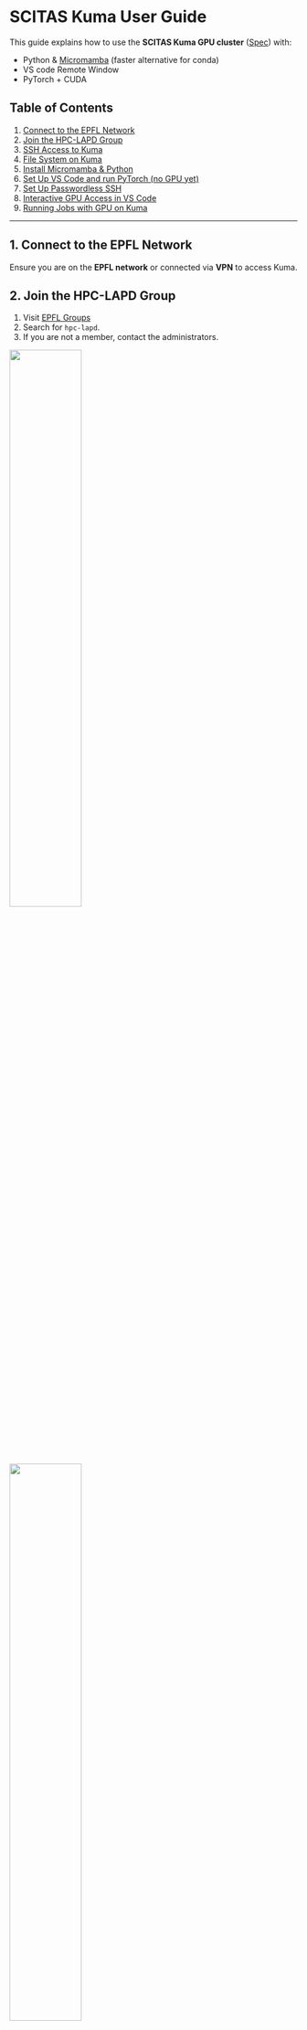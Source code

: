 # SCITAS Kuma User Guide

This guide explains how to use the **SCITAS Kuma GPU cluster** ([Spec](https://scitas-doc.epfl.ch/supercomputers/kuma/)) with:  
- Python & [Micromamba](https://mamba.readthedocs.io/en/latest/index.html) (faster alternative for conda)  
- VS code Remote Window
- PyTorch + CUDA  


## Table of Contents
1. [Connect to the EPFL Network](#1-connect-to-the-epfl-network)
2. [Join the HPC-LAPD Group](#2-join-the-hpc-lapd-group)
3. [SSH Access to Kuma](#3-ssh-access-to-kuma)
4. [File System on Kuma](#4-file-system-on-kuma)
5. [Install Micromamba & Python](#5-install-micromamba--python)
6. [Set Up VS Code and run PyTorch (no GPU yet)](#6-set-up-vs-code-and-run-pytorch-no-gpu-yet)
7. [Set Up Passwordless SSH](#7-set-up-passwordless-ssh)
8. [Interactive GPU Access in VS Code](#8-interactive-gpu-access-in-vs-code)
9. [Running Jobs with GPU on Kuma](#9-running-jobs-with-gpu-on-kuma)

---

## 1. Connect to the EPFL Network
Ensure you are on the **EPFL network** or connected via **VPN** to access Kuma.

## 2. Join the HPC-LAPD Group
1. Visit [EPFL Groups](https://groups.epfl.ch)
2. Search for `hpc-lapd`.
3. If you are not a member, contact the administrators.  
<img src="https://i.imgur.com/ql1qCc4.png" width=50%>  
<img src="https://i.imgur.com/OdVTrx0.png" width=50%>


## 3. SSH Access to Kuma
1. Open **PowerShell** (Windows) or **Terminal** (Linux/macOS).
2. Run: `ssh <username>@kuma.hpc.epfl.ch`
   - Example for Leo Jih-Liang Hsieh: `ssh jlhsieh@kuma.hpc.epfl.ch`
3. Enter your password (characters will not be displayed as you type).
4. You are now in the Kuma frontend (`kuma1` or `kuma2`), but GPU access is not yet available.  
<img src="https://i.imgur.com/59m2486.png" width=70%>

## 4. File System on Kuma
Kuma has different [storage locations](https://scitas-doc.epfl.ch/storage/file-system/):

### **Home Directory (`/home/<username>`)**
- Limited to **100 GB per user**.
- Data is deleted **after 2 years of inactivity** or **6 months after leaving EPFL**.
- Useful commands:
  ```sh
  pwd                  # Show current directory
  cd /home/<username>  # Change to home directory (or `cd ~`)
  ls                   # List file/folder with details (or `ls -l`, `ll`, `ls -la`, `ll -a`)
  du -sh <file/folder> # Check disk usage
  ```

### **Scratch Directory (`/scratch/<username>`)**
- Shared **435 TB** of high-speed storage.
- Suitable for computation-heavy tasks.
- **Files older than 30 days are automatically deleted**.

## 5. Install Micromamba & Python
[Micromamba](https://mamba.readthedocs.io/en/latest/index.html) is a fast alternative to Conda. Follow these steps to install it in your `scratch` directory:

1. Install Micromamba:
   ```sh
   "${SHELL}" <(curl -L micro.mamba.pm/install.sh)
   ```
   - Binary folder: `/scratch/<username>/.local/bin`
   - Shell initialization: `y`
   - Configure conda-forge: `y`
   - Installation prefix: `/scratch/<username>/micromamba`

2. Activate Micromamba:
   ```sh
   source ~/.bashrc
   micromamba activate
   ```
   - You should see `(base)` in your terminal.  
    <img src="https://i.imgur.com/NhKr2x9.png" width=80%>  


3. Create a Python environment:
   ```sh
   micromamba create -n my_env python=3.13
   micromamba activate my_env
   which python  # Note this path for VS Code (Example: `/scratch/jlhsieh/micromamba/envs/my_env/bin/python`)
   ```

4. Install packages:  
   - [SCITAS Lmod tool](https://scitas-doc.epfl.ch/user-guide/using-clusters/software-stack/#modules-and-lmod)  Tool for managing scientific software.  
   - [uv](https://astral.sh/blog/uv)  Extremely fast. Leo prefer `uv pip install` over `pip install`, `conda install`, `micromaba install`.  
   - [PyTorch](https://pytorch.org/get-started/locally/)  Use the PyTorch that match the CDUA on Kuma.  
   ```sh
   pip install uv  # an extremely fast Python package installer
   module load gcc/13.2.0 cuda/12.4.1  # SCITAS Lmod tool
   module list  # Check what tool have been load
   nvcc --version  # Check if there is CUDA
   uv pip install torch torchvision torchaudio  # Check PyTorch website to match CDUA version if needed
   uv pip install ipykernel  # For Jupyter
   ```  
    <img src="https://i.imgur.com/b3M5UyW.png" width=60%>  


## 6. Set Up VS Code and run PyTorch (no GPU yet)
1. Open **VS Code** on your local computer.
2. Click the blue **Open a Remote Window** button (bottom left corner).
3. Click **Connect to Host** > **Add New SSH Host**.
4. Enter: `ssh <username>@kuma.hpc.epfl.ch`.
5. Choose the current user SSH configuration file.  
(Example: `/home/leohsieh/.ssh/config` or `C:\Users\leohsieh\.ssh\config`)
6. Rename the `Host` in SSH config file.  
7. Connect VS code to Remote Host.  

https://github.com/user-attachments/assets/44657123-58f3-4fba-a89f-e4254a20f454

8. Open `/scratch/<username>` folder in VS Code.  
9. Create and test a Python script (`test.py`) to check PyTorch.  
```python
    # %% test.py
    import torch
    import sys

    def check_gpu() -> None:
        print(f"Python version: {sys.version}")
        print(f"PyTorch version: {torch.__version__}")
        if torch.cuda.is_available():
            print("CUDA is available. Here are the details of the CUDA devices:")
            for i in range(torch.cuda.device_count()):
                print(f"Device {i}: {torch.cuda.get_device_name(i)}")
                a = f"  CUDA Capability: {torch.cuda.get_device_properties(i).major}.{torch.cuda.get_device_properties(i).minor},"
                b = f"  Multiprocessors: {torch.cuda.get_device_properties(i).multi_processor_count}"
                print(f"{a+b}")
                print(f"  Memory")
                print(f"    {torch.cuda.get_device_properties(i).total_memory / (1024 ** 3):.2f} GB: Total Memory")
                print(f"    {torch.cuda.memory_reserved(i) / (1024 ** 3):.2f} GB: PyTorch current Reserved Memory")
                print(f"    {torch.cuda.memory_allocated(i) / (1024 ** 3):.2f} GB: PyTorch current Allocated Memory")
                print(f"    {torch.cuda.max_memory_reserved(i) / (1024 ** 3):.2f} GB: PyTorch max ever Reserved Memory")
                print(f"    {torch.cuda.max_memory_allocated(i) / (1024 ** 3):.2f} GB: PyTorch max ever Allocated Memory")
        else:
            print("CUDA is NOT available")

    check_gpu()
```

https://github.com/user-attachments/assets/ef5d3385-f6e8-4b45-a39f-1c43203c9745


10. If your Python interpreter in Micromamba is not detected, enter the Python path manually.  
   Example: `/scratch/jlhsieh/micromamba/envs/my_env/bin/python`  
11. Try running `test.py`. You should see `PyTorch version: 2.6.0+cu124`.  
   - (No GPU access yet. You'll see `CUDA is NOT available`).

   https://github.com/user-attachments/assets/e948b0a3-20e0-4455-aa1e-9e92d43a8bdf



## 7. Set Up Passwordless SSH
**This is required** because we need ProxyJump to GPU node later.  
1. Open **PowerShell** (Windows) or **Terminal** (Linux/macOS).
2. Generate an SSH key pair in your local computer:  
   - Both Linux/macOS and Windows PowerShell  
      ```sh
      ssh-keygen -t ed25519 -f ${HOME}/.ssh/my_ssh_key
      ```  
      <img src="https://i.imgur.com/cFMRLZF.png" width=80%>  

3. Copy the public key to Kuma:  
   - Linux/macOS
      ```sh
      ssh-copy-id -i ${HOME}/.ssh/my_ssh_key.pub <username>@kuma.hpc.epfl.ch`
      ```
   - Windows PowerShell  
      ```sh
      type $HOME\.ssh\my_ssh_key.pub | ssh <username>@kuma.hpc.epfl.ch "mkdir -p .ssh && tee -a .ssh/authorized_keys"
      ```

4. Modify the SSH config file as:
   ```
   Host my-kuma-frontend
     HostName kuma.hpc.epfl.ch
     User jlhsieh
     IdentityFile ~/.ssh/my_ssh_key
     IdentitiesOnly yes

   Host my-kuma-node
     HostName kh???
     User jlhsieh
     IdentityFile ~/.ssh/my_ssh_key
     IdentitiesOnly yes
     ProxyJump my-kuma-frontend
   ```  
   <img src="https://i.imgur.com/hXFheou.png" width=50%>  

5. Test the connection without password:
   ```sh
   ssh my-kuma-frontend
   ```
   - If successful, no password is required.


## 8. Interactive GPU Access in VS Code
Use interactive sessions for testing/debugging:

1. Open **PowerShell** (Windows) or **Terminal** (Linux/macOS) and connect to `my-kuma-frontend`:
   ```sh
   ssh my-kuma-frontend
   micromamba activate my_env
   module load gcc/13.2.0 cuda/12.4.1
   ```

2. Request an interactive GPU node:
   ```sh
   Sinteract -p h100 -q debug -m 4G -g gpu:1 -t 0-00:10:00
   ```
   - `-p h100` (Use H100 GPU) or `-p l40s` (Use L40S GPU)
   - `-q debug` (free but 1 hour max) or `-q normal` or `-q long`  # See [QOS detail](https://scitas-doc.epfl.ch/user-guide/using-clusters/slurm-qos-partitions/#kuma-the-gpu-cluster) and [Kuma Pricing & QOS](https://scitas-doc.epfl.ch/blog/2024/10/17/kuma-cluster-full-production--pricing--nov-1st/).  
   - `-m 4G` (4 GB RAM)  
   - `-g gpu:1` (1 GPU) or `-g gpu:2` (2 GPUs)
   - `-t 0-00:30:00` (Time duration format: `D-HH:MM:SS`)
   - For more details: `Sinteract --help` or [link](https://scitas-doc.epfl.ch/user-guide/using-clusters/running-jobs/#sinteract)

3. A Kuma GPU node will be assigned (Example: `kh029`).  
   <img src="https://i.imgur.com/4Qw2bGY.png" width=80%>  

4. Modify the SSH config accordingly, connect to the GPU node in VS Code, and start using the GPU.  
   https://github.com/user-attachments/assets/30150cce-c39e-49b3-9236-986e57b2fcc7
   - The GPU node will close when the time is up or when the Terminal/PowerShell is closed.





## 9. Running Jobs with GPU on Kuma
For long-running jobs, submit batch scripts instead of using interactive mode. This way, you don't need to keep your Terminal/PowerShell open.

1. connect to the Kuma frontend node in VS Code (GPU node not needed)

2. Create `myjob.run` in `/scratch/<username>`:
   ```sh
   #!/bin/bash
   #SBATCH --partition h100
   #SBATCH --qos debug
   #SBATCH --mem 4G
   #SBATCH --gpus 1
   #SBATCH --time 0-00:01:00

   echo "==== Start job ==================================="
   module load gcc/13.2.0 cuda/12.4.1
   micromamba run -n my_env python /scratch/jlhsieh/test.py
   echo "sleep 10 seconds"
   sleep 10
   micromamba run -n my_env python /scratch/jlhsieh/test.py
   echo "==== End job====================================="
   ```
   - For more details: [link](https://scitas-doc.epfl.ch/user-guide/using-clusters/running-jobs/#running-jobs-with-slurm)


3. Open a terminal in VS Code and submit the job:
   ```sh
   sbatch myjob.run
   ```
4. Check job status:
   ```sh
   Squeue
   ```  
   https://github.com/user-attachments/assets/5dc3ef84-ce4c-4eb4-ae77-f50414e109a8


5. You can overwrite job parameters when submitting:
   ```sh
   sbatch --partition=l40s --qos normal --mem=8G --gpus=2 --time=0-00:05:00 myjob.run  # parameters in `myjob.run` will be overwritten
   ```

6. Now your job runs independently, even after you **disconnect from Kuma**.

